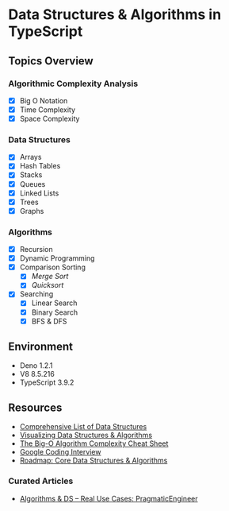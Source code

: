 # Data Structures & Algorithms in TypeScript

## Topics Overview

### Algorithmic Complexity Analysis

- [x] Big O Notation
- [x] Time Complexity
- [x] Space Complexity

### Data Structures

- [x] Arrays
- [x] Hash Tables
- [x] Stacks
- [x] Queues
- [x] Linked Lists
- [x] Trees
- [x] Graphs

### Algorithms

- [x] Recursion
- [x] Dynamic Programming
- [x] Comparison Sorting
  - [x] _Merge Sort_
  - [x] _Quicksort_
- [x] Searching
  - [x] Linear Search
  - [x] Binary Search
  - [x] BFS & DFS

## Environment

- Deno 1.2.1
- V8 8.5.216
- TypeScript 3.9.2

## Resources

- [Comprehensive List of Data Structures](https://en.wikipedia.org/wiki/List_of_data_structures "Wikipedia: DS List")
- [Visualizing Data Structures & Algorithms](https://visualgo.net/en)
- [The Big-O Algorithm Complexity Cheat Sheet](https://www.bigocheatsheet.com/ "Big O Cheat Sheet")
- [Google Coding Interview](https://youtu.be/XKu_SEDAykw)
- [Roadmap: Core Data Structures & Algorithms](https://coggle.it/diagram/W5E5tqYlrXvFJPsq/t/master-the-interview-click-here-for-course-link "Course and Mindmap by Andrei Neagoie")

### Curated Articles

- [Algorithms & DS – Real Use Cases: PragmaticEngineer](https://blog.pragmaticengineer.com/data-structures-and-algorithms-i-actually-used-day-to-day/)
